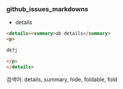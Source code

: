 ### github_issues_markdowns
- details
```markdown
<details><summary>ab details</summary>
<p>

dkfj

</p>
</details>
```
검색어: details, summary, hide, foldable, fold
